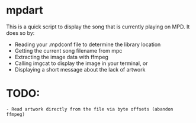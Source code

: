 # mpdart


This is a quick script to display the song that is currently playing on MPD.
It does so by:

- Reading your .mpdconf file to determine the library location
- Getting the current song filename from mpc
- Extracting the image data with ffmpeg
- Calling imgcat to display the image in your terminal, or
 - Displaying a short message about the lack of artwork



# TODO:

    - Read artwork directly from the file via byte offsets (abandon ffmpeg)

    
